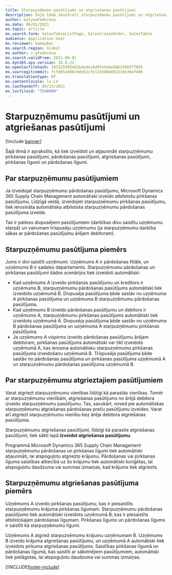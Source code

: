 ```yaml
---
title: Starpuzņēmumu pasūtījumi un atgriešanas pasūtījumi
description: Šajā tēmā skaidroti starpuzņēmumu pasūtījumi un atgriešanas pasūtījumi
author: GalynaFedorova
ms.date: 09/01/2021
ms.topic: article
ms.search.form: SalesTableListPage, SalesCreateOrder, SalesTable
audience: Application User
ms.reviewer: kamaybac
ms.search.region: Global
ms.author: v-gfedorova
ms.search.validFrom: 2021-09-01
ms.dyn365.ops.version: 10.0.22
ms.openlocfilehash: 103225595e82bdedec6d97e5ebe5b61498377065
ms.sourcegitcommit: fcfd85a508c0de52cfe11d1986892219e39ef406
ms.translationtype: HT
ms.contentlocale: lv-LV
ms.lasthandoff: 09/23/2021
ms.locfileid: "7548409"
---
```

# <a name="intercompany-orders-and-return-orders"></a>Starpuzņēmumu pasūtījumi un atgriešanas pasūtījumi

[!include [banner](../../includes/banner.md)]

Šajā tēmā ir aprakstīts, kā tiek izveidoti un atjaunināti starpuzņēmumu pirkšanas pasūtījumi, pārdošanas pasūtījumi, atgriešanas pasūtījumi, pirkšanas līgumi un pārdošanas līgumi.

## <a name="about-intercompany-orders"></a>Par starpuzņēmumu pasūtījumiem

Ja izveidojat starpuzņēmumu pārdošanas pasūtījumu, Microsoft Dynamics 365 Supply Chain Management automātiski izveido atbilstošu pirkšanas pasūtījumu. Līdzīgā veidā, izveidojiet starpuzņēmumu pirkšanas pasūtījumu, tiek ierosināta automātiska atbilstoša starpuzņēmumu pārdošanas pasūtījuma izveide.

Tas ir patiess divpusējiem pasūtījumiem (darbības divu saistītu uzņēmumu starpā) un vairumam trīspusēju uzņēmumu (ja starpuzņēmumu darbība sākas ar pārdošanas pasūtījumu ārējam debitoram).

## <a name="intercompany-order-example"></a>Starpuzņēmumu pasūtījuma piemērs

Jums ir divi saistīti uzņēmumi. Uzņēmums A ir pārdošanas filiāle, un uzņēmums B ir sadales departaments. Starpuzņēmumu pārdošanas un pirkšanas pasūtījumi šādos scenārijos tiek izveidoti automātiski:

- Kad uzņēmums A izveido pirkšanas pasūtījumu un kreditors ir uzņēmums B, starpuzņēmumu pārdošanas pasūtījums automātiski tiek izveidots uzņēmumā B. Divpusēja pasūtījuma ķēde sastāv no uzņēmuma A pirkšanas pasūtījuma un uzņēmuma B starpuzņēmumu pārdošanas pasūtījuma.
- Kad uzņēmums B izveido pārdošanas pasūtījumu un debitors ir uzņēmums A, starpuzņēmumu pirkšanas pasūtījums automātiski tiek izveidots uzņēmumā A. Divpusēja pasūtījuma ķēde sastāv no uzņēmuma B pārdošanas pasūtījuma un uzņēmuma A starpuzņēmumu pirkšanas pasūtījuma.
- Ja uzņēmums A vispirms izveido pārdošanas pasūtījumu ārējam debitoram, pirkšanas pasūtījums automātiski var tikt izveidots uzņēmumā A, kas ierosina automātisku starpuzņēmumu pirkšanas pasūtījuma izveidošanu uzņēmumā B. Trīspusēja pasūtījuma ķēde sastāv no pārdošanas pasūtījuma un pirkšanas pasūtījuma uzņēmumā A un starpuzņēmumu pārdošanas pasūtījuma uzņēmumā B.

## <a name="about-intercompany-return-orders"></a>Par starpuzņēmumu atgrieztajiem pasūtījumiem

Varat atgriezt starpuzņēmumu vienības līdzīgi kā parastās vienības. Tomēr ar starpuzņēmumu vienībām, atgriešanas pasūtījums no ārējā debitora izveido starpuzņēmumu pasūtījumu. Tas, savukārt, noved pie automātiskas starpuzņēmumu atgriešanas pārdošanas preču pasūtījumu izveides. Varat arī atgriezt starpuzņēmumu vienību bez ārēja debitora atgriešanas pasūtījuma.

Starpuzņēmumu atgriešanas pasūtījumi, līdzīgi kā parastie atgriešanas pasūtījumi, tiek sākti lapā **Izveidot atgriešanas pasūtījumu**.

Programmā Microsoft Dynamics 365 Supply Chain Management starpuzņēmumu pārdošanas un pirkšanas līgumi tiek automātiski atjaunināti, lai atspoguļotu atgriezto krājumu. Pārdošanas vai pirkšanas līguma saistības attiecībā uz šo krājumu tiek automātiski koriģētas, lai atspoguļotu daudzuma vai summas izmaiņas, kad krājums tiek atgriezts.

## <a name="intercompany-return-order-example"></a>Starpuzņēmumu atgriešanas pasūtījuma piemērs

Uzņēmums A izveido pirkšanas pasūtījumu, kas ir piesaistīts starpuzņēmumu krājuma pirkšanas līgumam. Starpuzņēmumu pārdošanas pasūtījums tiek automātiski izveidots uzņēmumā B, kas ir piesaistīts atbilstošajam pārdošanas līgumam. Pirkšanas līgums un pārdošanas līgums ir saistīti kā starpuzņēmumu līgumi.

Uzņēmums A atgriež starpuzņēmumu krājumu uzņēmumam B. Uzņēmums B izveido krājuma atgriešanas pasūtījumu, un uzņēmumā A automātiski tiek izveidots pirkuma atgriešanas pasūtījums. Saistības pirkšanas līgumā un pārdošanas līgumā, kas saistīti ar sākotnējiem pasūtījumiem, automātiski tiek pielāgotas, lai atspoguļotu daudzuma vai summas izmaiņas.

[!INCLUDE[footer-include](../../includes/footer-banner.md)]
